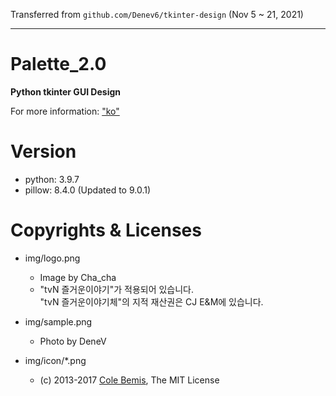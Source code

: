 Transferred from `github.com/Denev6/tkinter-design` (Nov 5 ~ 21, 2021)

---

# Palette_2.0
**Python tkinter GUI Design**

For more information: ["ko"](https://denev6.tistory.com/entry/tkinter-palette)  

# Version

- python: 3.9.7
- pillow: 8.4.0 (Updated to 9.0.1)

# Copyrights & Licenses

- img/logo.png
  - Image by Cha_cha
  - "tvN 즐거운이야기"가 적용되어 있습니다.  
    "tvN 즐거운이야기체"의 지적 재산권은 CJ E&M에 있습니다.

- img/sample.png
  - Photo by DeneV

- img/icon/*.png
  - (c) 2013-2017 [Cole Bemis](https://github.com/feathericons/feather), The MIT License

